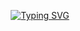 <p align="center">
  <a href="https://git.io/typing-svg">
    <img src="https://readme-typing-svg.demolab.com?font=JetBrains+Mono&weight=500&size=35&letterSpacing=1px;&duration=3500&pause=1500&color=F79E2F&center=true&width=435&lines=WB+parser+bot" alt="Typing SVG">
  </a>
</p>
